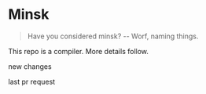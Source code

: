 # Minsk

> Have you considered minsk? -- Worf, naming things. 

This repo is a compiler. More details follow.

new changes


last pr request

